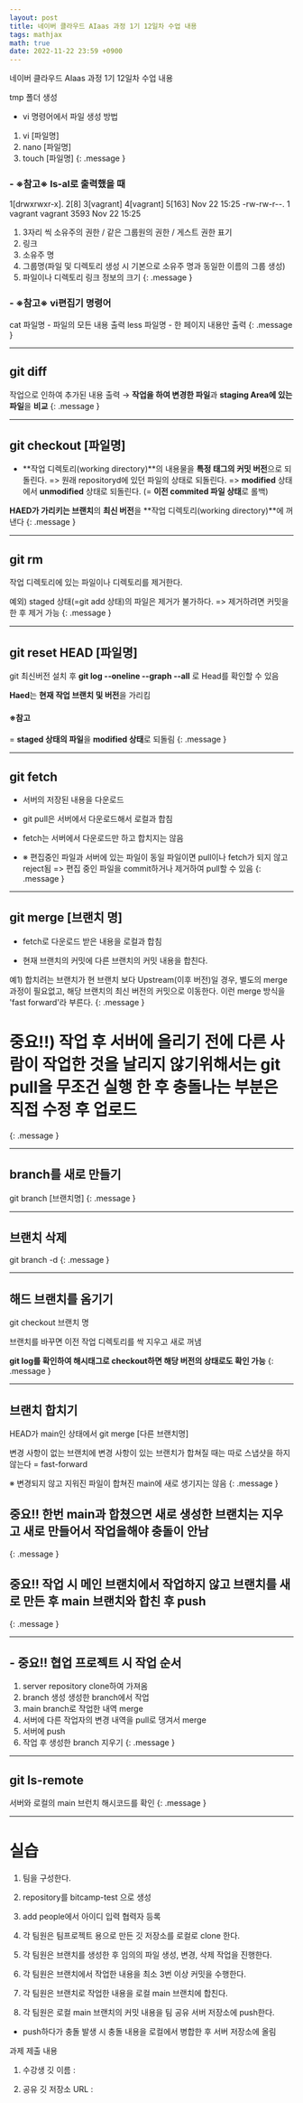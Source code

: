 ```yaml
---
layout: post
title: 네이버 클라우드 AIaas 과정 1기 12일차 수업 내용
tags: mathjax
math: true
date: 2022-11-22 23:59 +0900
---
```

네이버 클라우드 AIaas 과정 1기 12일차 수업 내용

tmp 폴더 생성

- vi 명령어에서 파일 생성 방법

1. vi [파일명]
2. nano [파일명]
3. touch [파일명]
{: .message }

### - ※참고※ ls-al로 출력했을 때

1[drwxrwxr-x]. 2[8] 3[vagrant] 4[vagrant]  5[163] Nov 22 15:25 
-rw-rw-r--. 1 vagrant vagrant 3593 Nov 22 15:25 

1. 3자리 씩 소유주의 권한 / 같은 그룹원의 권한 / 게스트 권한 표기
2. 링크
3. 소유주 명
4. 그룹명(파일 및 디렉토리 생성 시 기본으로
           소유주 명과 동일한 이름의 그룹 생성)
5. 파일이나 디렉토리 링크 정보의 크기
{: .message }

### - ※참고※ vi편집기 명령어

cat 파일명 - 파일의 모든 내용 출력
less 파일명 - 한 페이지 내용만 출력
{: .message }

---
## git diff

작업으로 인하여 추가된 내용 출력
→ **작업을 하여 변경한 파일**과 **staging Area에 있는 파일**을 **비교**
{: .message }

---
## git checkout [파일명]

- **작업 디렉토리(working directory)**의 내용물을 **특정 태그의 커밋 버전**으로 되돌린다.
=> 원래 repositoryd에 있던 파일의 상태로 되돌린다.
=> **modified** 상태에서 **unmodified** 상태로 되돌린다.
   (= **이전 commited 파일 상태**로 롤백)

**HAED가 가리키는 브랜치**의 **최신 버전**을 **작업 디렉토리(working directory)**에 꺼낸다
{: .message }

---
## git rm

작업 디렉토리에 있는 파일이나 디렉토리를 제거한다. 

예외) staged 상태(=git add 상태)의 파일은 제거가 불가하다.
=> 제거하려면 커밋을 한 후 제거 가능
{: .message }

---
## git reset HEAD [파일명]

git 최신버전 설치 후 **git log --oneline --graph --all** 로 Head를 확인할 수 있음

**Haed**는 **현재 작업 브랜치 및 버전**을 가리킴

#### ※참고
= **staged 상태의 파일**을 **modified 상태**로 되돌림
{: .message }

---
## git fetch

- 서버의 저장된 내용을 다운로드

- git pull은 서버에서 다운로드해서 로컬과 합침
- fetch는 서버에서 다운로드만 하고 합치지는 않음

- ※ 편집중인 파일과 서버에 있는 파일이 동일 파일이면 pull이나 fetch가 되지 않고 reject됨
=> 편집 중인 파일을 commit하거나 제거하여 pull할 수 있음
{: .message }

---
## git merge [브랜치 명]

- fetch로 다운로드 받은 내용을 로컬과 합침

- 현재 브랜치의 커밋에 다른 브랜치의 커밋 내용을 합친다.

예1) 합치려는 브랜치가 현 브랜치 보다 Upstream(이후 버전)일 경우,
    별도의 merge 과정이 필요없고, 해당 브랜치의 최신 버전의 커밋으로 이동한다.
    이런 merge 방식을 'fast forward'라 부른다.
{: .message }

# 중요!!) 작업 후 서버에 올리기 전에 다른 사람이 작업한 것을 날리지 않기위해서는 git pull을 무조건 실행 한 후 충돌나는 부분은 직접 수정 후 업로드
{: .message }

---
## branch를 새로 만들기

git branch [브랜치명]
{: .message }

---
## 브랜치 삭제

git branch -d
{: .message }

---
## 해드 브랜치를 옴기기

git checkout 브랜치 명

브랜치를 바꾸면 이전 작업 디렉토리를 싹 지우고 새로 꺼냄

**git log를 확인하여 해시태그로 checkout하면 해당 버전의 상태로도 확인 가능**
{: .message }

---
## 브랜치 합치기

HEAD가 main인 상태에서 git merge [다른 브랜치명]

변경 사항이 없는 브랜치에 변경 사항이 있는 브랜치가 합쳐질 때는 따로 스냅샷을 하지 않는다 = fast-forward

※ 변경되지 않고 지워진 파일이 합쳐진 main에 새로 생기지는 않음
{: .message }

## 중요!! 한번 main과 합쳤으면 새로 생성한 브랜치는 지우고 새로 만들어서 작업을해야 충돌이 안남
{: .message }

## 중요!! 작업 시 메인 브랜치에서 작업하지 않고 브랜치를 새로 만든 후 main 브랜치와 합친 후 push
{: .message }

---
## - 중요!! 협업 프로젝트 시 작업 순서

1. server repository clone하여 가져옴
2. branch 생성 생성한 branch에서 작업
3. main branch로 작업한 내역 merge
4. 서버에 다른 작업자의 변경 내역을 pull로 댕겨서 merge
5. 서버에 push
6. 작업 후 생성한 branch 지우기
{: .message }

---
## git ls-remote

서버와 로컬의 main 브런치 해시코드를 확인
{: .message }

---
# 실습 

1. 팀을 구성한다.

2. repository를 bitcamp-test 으로 생성

3. add people에서 아이디 입력 협력자 등록

4. 각 팀원은 팀프로젝트 용으로 만든 깃 저장소를 로컬로 clone 한다.

5. 각 팀원은 브랜치를 생성한 후 임의의 파일 생성, 변경, 삭제 작업을 진행한다.

6. 각 팀원은 브랜치에서 작업한 내용을 최소 3번 이상 커밋을 수행한다.

7. 각 팀원은 브랜치로 작업한 내용을 로컬 main 브랜치에 합친다.

8. 각 팀원은 로컬 main 브랜치의 커밋 내용을 팀 공유 서버 저장소에 push한다.
  - push하다가 충돌 발생 시 충돌 내용을 로컬에서 병합한 후 서버 저장소에 올림


  과제 제출 내용

  1. 수강생 깃 이름 :

  2. 공유 깃 저장소 URL : 

